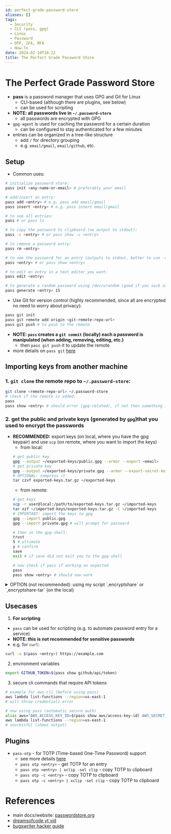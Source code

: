 ```yaml
---
id: perfect-grade-password-store
aliases: []
tags:
  - Security
  - CLI (pass, gpg)
  - Linux
  - Password
  - OTP, 2FA, MFA
  - How-To
date: 2024-02-10T18:22
title: The Perfect Grade Password Store
---
```

<!-- 2024-02-10-1822 (February 10, 2024 6:22 PM) -->

# The Perfect Grade Password Store
- **pass** is a password manager that uses GPG and Git for Linux
  - CLI-based (although there are plugins, see below)
  - can be used for scripting
- **NOTE: all passwords live in `~/.password-store`**
  - all passwords are encrypted with GPG
- `gpg-agent` is used for caching the password for a certain duration
  - can be configured to stay authenticated for a few minutes
- entries can be organized in a tree-like structure
  - add `/` for directory grouping
  - e.g. `email/gmail`, `email/github`, etc.

## Setup
- Common uses:
```bash
# initialize password store:
pass init <any-name-or-email> # preferably your email

# add/insert an entry:
pass add <entry> # e.g. pass add email/gmail
pass insert <entry> # e.g. pass insert email/gmail

# to see all entries:
pass # or pass ls 

# to copy the password to clipboard (no output to stdout):
pass -c <entry> # or pass show -c <entry>

# to remove a password entry:
pass rm <entry> 

# to see the password for an entry (outputs to stdout, better to use -c especially in public):
pass <entry> # or pass show <entry>

# to edit an entry in a text editor you want:
pass edit <entry>

# to generate a random password using /dev/urandom (good if you suck at passwords):
pass generate <entry> 15
```

- Use Git for version control (highly recommended, since all are encrypted no need to worry about privacy):
```bash
pass git init
pass git remote add origin <git-remote-repo-url>
pass git push # to push to the remote
```
- **NOTE: `pass` creates a `git commit` (locally) each a password is manipulated (when adding, removing, editing, etc.)**
  - then `pass git push` it to update the remote
- more details on `pass git` [here](https://git.zx2c4.com/password-store/about/#EXTENDED%20GIT%20EXAMPLE)

## Importing keys from another machine
### 1. `git clone` the remote repo to `~/.password-store`:
```bash
git clone <remote-repo-url> ~/.password-store
# check if the remote is added:
pass
pass show <entry> # should error (gpg-related), if not then something is wrong you dead boi
```
### 2. get the public and private keys (generated by `gpg`)that you used to encrypt the passwords 
- **RECOMMENDED:** export keys (on local, where you have the gpg keypair) and use `scp` (on remote, where you want to import the keys)
  - from local: 
  ```bash
  # get public key
  gpg --output ~/exported-keys/public.gpg --armor --export <email>
  # get private key
  gpg --output ~/exported-keys/private.gpg --armor --export-secret-keys <email>
  # OPTIONAL: compress it
  tar czvf exported-keys.tar.gz ~/exported-keys
  ```
  - from remote: 
  ```bash
  # get keys
  scp -r user@local:/path/to/exported-keys.tar.gz ~/imported-keys
  tar xzf ~/imported-keys/exported-keys.tar.gz -C ~/imported-keys
  # IMPORTANT: import the keys to gpg
  gpg --import public.gpg
  gpg --import private.gpg # will prompt for password

  # then in the gpg-shell:
  trust
  5 # ultimate
  y # confirm
  save
  exit # if save did not exit you to the gpg-shell

  # now check if pass if working as expected
  pass
  pass show <entry> # should now work
  ```

<details>
    <summary> OPTION (not recommended): using my script `,encryptshare` or `,encryptshare-tar` (on the local)</summary>
- **NOTE: this script will use `tar` to compress the keys and encrypt them with `gpg` and then provide a download link (using `0x0.st`) - of course all are encrypted.**

- from local:
```bash
# create directory for keys
mkdir ~/exported-keys
# get public key
gpg --output ~/public.gpg --armor --export <email> # use email instead of uid to reference which key you want to use
# get private key
gpg --output ~/private.gpg --armor --export-secret-keys <email> # use email again
,encryptshare-tar ~/exported-keys # or ,encryptshare ~/exported-keys
# it will prompt for password then provide a download link for the remote machine
```
- from remote:
```bash
# if you used ,encryptshare-tar:
# to download (use curl or aria2c):
curl -o <filename>.tar.gz.gpg "https://<download-link>"
# to decrypt/extract (will prompt for password):
gpg -d --output - "<filename>.tar.gz.gpg"| tar xzf - # or just: gpg --decrypt "<filename>.tar.gz.gpg" | tar xz

# if you used ,encryptshare:
# to download (use curl or aria2c):
curl -o <filename>.zip "https://<download-link>"
# to decrypt/extract (will prompt for password):
unzip <filename>.zip

# check if working
pass
pass show <entry> # should now work
```
</details>

## Usecases
1. **For scripting**
  - `pass` can be used for scripting (e.g. to automate password entry for a service)
  - **NOTE: this is not recommended for sensitive passwords**
  - e.g. for `curl`:
  ```bash
  curl -u $(pass <entry>) https://example.com
  ```
2. environment variables
```bash
export GITHUB_TOKEN=$(pass show github/api/token)
```
3. secure cli commands that require API tokens
```bash
# example for aws cli (before using pass)
aws lambda list-functions --region=us-east-1
# will throw credentials error

# now using pass (automatic secure auth)
alias aws="AWS_ACCESS_KEY_ID=$(pass show aws/access-key-id) AWS_SECRET_ACCESS_KEY=$(pass show aws/secret-access-key) aws"
aws lambda list-functions --region=us-east-1
# successful (shows output)
```

## Plugins
- `pass-otp` - for TOTP (Time-based One-Time Password) support
  - see more details [here](./use-pass-for-2FA-MFA-otp-auth.md)
  - `pass otp <entry>` - get TOTP for an entry
  - `pass otp <entry> | xclip -sel clip` - copy TOTP to clipboard
  - `pass otp -c <entry>` - copy TOTP to clipboard
  - `pass otp -c <entry> | xclip -sel clip` - copy TOTP to clipboard

# References
- main docs/website: [passwordstore.org](https://www.passwordstore.org/)
- [dreamsofcode yt vid](https://www.youtube.com/watch?v=FhwsfH2TpFA&pp=ygUTZHJlYW1zIG9mIGNvZGUgcGFzcw%3D%3D)
- [bugswriter hacker guide](https://www.youtube.com/watch?v=QE9Qj_qI6Q4)
